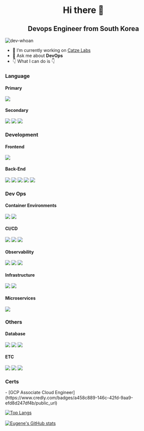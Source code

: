 <h1 align="center">Hi there 👋</h1>
<h2 align="center">Devops Engineer from South Korea</h2>
<p align="left"> <img src="https://komarev.com/ghpvc/?username=dev-whoan&label=Profile%20views&color=0e75b6&style=flat" alt="dev-whoan" /> </p>

- 🔭 I’m currently working on [Catze Labs](https://github.com/catze-labs)
- 💬 Ask me about **DevOps**
- 👇 What I can do is 👇

<h3>Language</h3>
<div>
  <h4>Primary</h4>
  <img src="https://img.shields.io/badge/go-%2300ADD8.svg?style=for-the-badge&logo=go&logoColor=white">
  <h4>Secondary</h4>
  <img src="https://img.shields.io/badge/Java-D7873C?style=for-the-badge&logo=Java&logoColor=white">
  <img src="https://img.shields.io/badge/Typescript-yellow?style=for-the-badge&logo=Typescript&logoColor=white">
  <img src="https://img.shields.io/badge/Javascript-339933?style=for-the-badge&logo=Node.js&logoColor=white">
</div>

<h3>Development</h3>
<h4>Frontend</h4>
<div>
  <img src="https://img.shields.io/badge/react-%2320232a.svg?style=for-the-badge&logo=react&logoColor=%2361DAFB">
</div>

<h4>Back-End</h4>
<div>
  <img src="https://img.shields.io/badge/gin-%2300ADD8.svg?style=for-the-badge&logo=go&logoColor=white">
  <img src="https://img.shields.io/badge/Spring-6DB33F?style=for-the-badge&logo=Spring&logoColor=white"/>
  <img src="https://img.shields.io/badge/NestJS-lightgray?style=for-the-badge&logo=NestJS&logoColor=red">
  <img src="https://img.shields.io/badge/Node.js-339933?style=for-the-badge&logo=Node.js&logoColor=white">
  <img src="https://img.shields.io/badge/Servlet-D7873C?style=for-the-badge&logo=JSP&logoColor=white">
</div>

<h3>Dev Ops</h3>
<h4>Container Environments</h4>
<div>
  <img src="https://img.shields.io/badge/kubernetes-%23326ce5.svg?style=for-the-badge&logo=kubernetes&logoColor=white">
  <img src="https://img.shields.io/badge/-Docker-007396?style=for-the-badge&logo=Docker">
</div>
<h4>CI/CD</h4>
<div>
  <img src="https://img.shields.io/badge/github%20actions-%232671E5.svg?style=for-the-badge&logo=githubactions&logoColor=white">
  <img src="https://img.shields.io/badge/circle%20ci-%23161616.svg?style=for-the-badge&logo=circleci&logoColor=white">
  <img src="https://img.shields.io/badge/-Jenkins-D24939?style=for-the-badge&logo=jenkins&logoColor=white">
</div>


<h4>Observability</h4>
  <div>
    <img src="https://img.shields.io/badge/grafana-%23F46800.svg?style=for-the-badge&logo=grafana&logoColor=white">
    <img src="https://img.shields.io/badge/Prometheus-E6522C?style=for-the-badge&logo=Prometheus&logoColor=white">
    <img src="https://img.shields.io/badge/Loki-339933?style=for-the-badge&logoColor=white">
  </div>

<h4>Infrastructure</h4>
<div>
  <img src="https://img.shields.io/badge/AWS MultiAccounts-%23FF9900.svg?style=for-the-badge&logo=amazon-aws&logoColor=white">
  <img src="https://img.shields.io/badge/GoogleCloud MultiProjects-%234285F4.svg?style=for-the-badge&logo=google-cloud&logoColor=white">
</div>

<h4>Microservices</h4>
<div>
  <img src="https://img.shields.io/badge/Apache%20Kafka-000?style=for-the-badge&logo=apachekafka">
</div>

<h3>Others</h3>
<h4>Database</h4>
<div>
  <img src="https://img.shields.io/badge/MariaDB-003545?style=for-the-badge&logo=mariadb&logoColor=white">
  <img src="https://img.shields.io/badge/postgres-%23316192.svg?style=for-the-badge&logo=postgresql&logoColor=white">
  <img src="https://img.shields.io/badge/MongoDB-%234ea94b.svg?style=for-the-badge&logo=mongodb&logoColor=white">
</div>

<h4>ETC</h4>
<div>
  <img src="https://img.shields.io/badge/Ubuntu-E95420?style=for-the-badge&logo=ubuntu&logoColor=white">
  <img src="https://img.shields.io/badge/Blockchain-2F3134?style=for-the-badge">
  <img src="https://img.shields.io/badge/nginx-%23009639.svg?style=for-the-badge&logo=nginx&logoColor=white">
</div>

<h3>Certs</h3>
- [GCP Associate Cloud Engineer](https://www.credly.com/badges/a458c889-146c-42fd-9aa9-efd8d247df4b/public_url)

[![Top Langs](https://github-readme-stats.vercel.app/api/top-langs/?username=dev-whoan&layout=compact&theme=tokyonight)](https://github.com/dev-whoan/github-readme-stats)
<br/><br/>
[![Eugene's GitHub stats](https://github-readme-stats.vercel.app/api?username=dev-whoan&theme=tokyonight)](https://github.com/dev-whoan/github-readme-stats)

<!--
**dev-whoan/dev-whoan** is a ✨ _special_ ✨ repository because its `README.md` (this file) appears on your GitHub profile.

Here are some ideas to get you started:

- 🔭 I’m currently working on ...
- 🌱 I’m currently learning ...
- 👯 I’m looking to collaborate on ...
- 🤔 I’m looking for help with ...
- 💬 Ask me about ...
- 📫 How to reach me: ...
- 😄 Pronouns: ...
- ⚡ Fun fact: ...
badge list: https://github.com/Ileriayo/markdown-badges
-->
